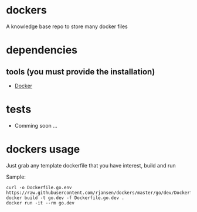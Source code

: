 # dockers
A knowledge base repo to store many docker files

# dependencies
## tools (you must provide the installation)
- [Docker](https://www.docker.com/)

# tests
- Comming soon ...

# dockers usage
Just grab any template dockerfile that you have interest, build and run

Sample:
```
curl -o Dockerfile.go.env https://raw.githubusercontent.com/rjansen/dockers/master/go/dev/Dockerfile
docker build -t go.dev -f Dockerfile.go.dev .
docker run -it --rm go.dev
```
